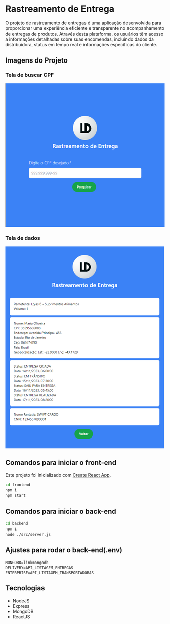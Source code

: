# Rastreamento de Entrega

O projeto de rastreamento de entregas é uma aplicação desenvolvida para proporcionar uma experiência eficiente e transparente no acompanhamento de entregas de produtos. Através desta plataforma, os usuários têm acesso a informações detalhadas sobre suas encomendas, incluindo dados da distribuidora, status em tempo real e informações específicas do cliente.

## Imagens do Projeto

### Tela de buscar CPF

![Tela de buscar CPF](/src/1.png)

### Tela de dados

![Tela de dados](/src/2.png)

## Comandos para iniciar o front-end

Este projeto foi inicializado com [Create React App](https://github.com/facebook/create-react-app).

```bash
cd frontend
npm i
npm start
```

## Comandos para iniciar o back-end

```bash
cd backend
npm i
node ./src/server.js
```

## Ajustes para rodar o back-end(.env)

```.env
MONGOBD=linkmongodb
DELIVERY=API_LISTAGEM_ENTREGAS
ENTERPRISE=API_LISTAGEM_TRANSPORTADORAS
```

## Tecnologias

- NodeJS
- Express
- MongoDB
- ReactJS
